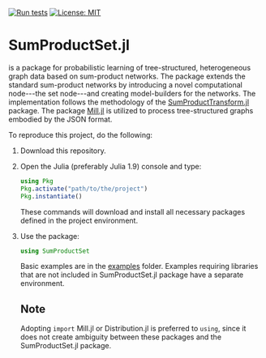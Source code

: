 [![Run tests](https://github.com/aicenter/SumProductSet.jl/actions/workflows/ci.yml/badge.svg)](https://github.com/aicenter/SumProductSet.jl/actions/workflows/ci.yml)
[![License: MIT](https://img.shields.io/badge/License-MIT-yellow.svg)](https://opensource.org/licenses/MIT)
# SumProductSet.jl

is a package for probabilistic learning of tree-structured, heterogeneous graph data based on sum-product networks. The package extends the standard sum-product networks by introducing a novel computational node---the set node---and creating model-builders for the networks. The implementation follows the methodology of the [SumProductTransform.jl](https://github.com/pevnak/SumProductTransform.jl) package. The package [Mill.jl](https://github.com/CTUAvastLab/Mill.jl) is utilized to process tree-structured graphs embodied by the JSON format.

To reproduce this project, do the following:

1. Download this repository.
2. Open the Julia (preferably Julia 1.9) console and type:
   ```julia
   using Pkg
   Pkg.activate("path/to/the/project")
   Pkg.instantiate()
   ```
   These commands will download and install all necessary packages defined in the project environment.
3. Use the package:
   ``` julia
   using SumProductSet
   
   ```
   
   Basic examples are in the [examples](https://github.com/aicenter/SumProductSet.jl/tree/dev/examples) folder. Examples requiring libraries that are
   not included in SumProductSet.jl package have a separate environment.
   
   ## Note
   Adopting `import` Mill.jl or Distribution.jl is preferred to `using`, since it does not create ambiguity between these packages and the SumProductSet.jl
   package.
